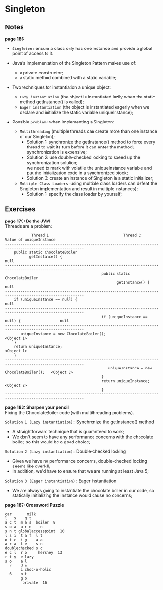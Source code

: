 # Singleton

## Notes
__page 186__  
- `Singleton:` ensure a class only has one instance and provide a global point of access to it.  

- Java's implementation of the Singleton Pattern makes use of:  
  * a private constructor;  
  * a static method combined with a static variable;  
  
- Two techniques for instantiation a unique object:  
  * `Lazy instantiation` (the object is instantiated lazily when the static method getInstance() is called);  
  * `Eager instantiation` (the object is instantiated eagerly when we declare and initialize the static variable uniqueInstance);  

- Possible `problems` when implementing a Singleton:  
  * `Multithreading` (multiple threads can create more than one instance of our Singleton);  
    - Solution 1: synchronize the getInstance() method to force every thread to wait its turn before it can enter the method;  
	              synchronization is expensive;  
    - Solution 2: use double-checked locking to speed up the synchronization solution;  
	              we need to mark with volatile the uniqueInstance variable and put the initialization code in a synchronized block;  
    - Solution 3: create an instance of Singleton in a static initializer;  
  * `Multiple Class Loaders` (using multiple class loaders can defeat the Singleton implementation and result in multiple instances);  
    - Solution 1: specify the class loader by yourself;  
	
## Exercises
__page 179: Be the JVM__  
Threads are a problem:  
```
            Thread 1                                  Thread 2                  Value of uniqueInstance  
----------------------------------------------------------------------------------------------------------  
    public static ChocolateBoiler                                          
           getInstance() {                                                                 null
----------------------------------------------------------------------------------------------------------  
                                            public static ChocolateBoiler
                                                   getInstance() {                         null
----------------------------------------------------------------------------------------------------------  
    if (uniqueInstance == null) {                                                          null
----------------------------------------------------------------------------------------------------------  
                                            if (uniqueInstance == null) {                  null
----------------------------------------------------------------------------------------------------------  
       uniqueInstance = new ChocolateBoiler();                                           <Object 1>
    }  
    return uniqueInstance;                                                               <Object 1>
    }
----------------------------------------------------------------------------------------------------------  
                                               uniqueInstance = new ChocolateBoiler();   <Object 2>
                                            }  
                                            return uniqueInstance;                       <Object 2>
                                            }  
----------------------------------------------------------------------------------------------------------  
```

__page 183: Sharpen your pencil__  
Fixing the ChocolateBoiler code (with multithreading problems).  

`Solution 1 (Lazy instantiation):` Synchronize the getInstance() method  
- A straightforward technique that is guaranteed to work;  
- We don't seem to have any performance concerns with the chocolate boiler, so this would be a good choice;  

`Solution 2 (Lazy instantiation):` Double-checked locking  
- Given we have no performance concerns, double-checked locking seems like overkill;  
- In addition, we'd have to ensure that we are running at least Java 5;  

`Solution 3 (Eager instantiation):` Eager instantiation  
- We are always going to instantiate the chocolate boiler in our code, so statically initializing the instance would cause no concerns;  

__page 187: Crossword Puzzle__  
```
car       milk
l   s    g t
a c t  m a s  boiler  8
s o a  u r e    n
s n t globalaccesspoint  10
l s i  t a f  l t
o t c  i g    a a
a r a  t e    s n
doublechecked s c
e c l  r o     hershey  13
r t y  e lazy
s o    a l
  r    d e
       i choc-o-holic
  6    n t
       g o
        private  16
```